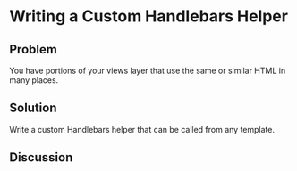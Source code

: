 # Writing a Custom Handlebars Helper

## Problem
You have portions of your views layer that use the same or similar HTML in many places.

## Solution
Write a custom Handlebars helper that can be called from any template.

## Discussion
